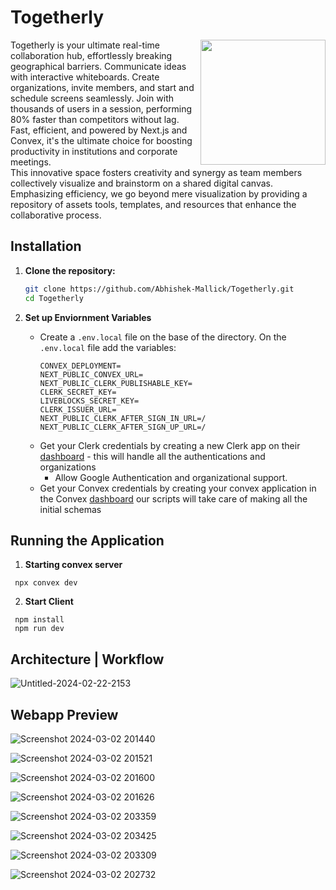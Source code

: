 # Togetherly 

<img src="https://marvelapp.com/wp-content/uploads/2021/12/Artboard-Copy-5.png" align="right" height="200px">

Togetherly is your ultimate real-time collaboration hub, effortlessly breaking geographical barriers. Communicate ideas with interactive whiteboards. Create organizations, invite members, and start and schedule screens seamlessly. Join with thousands of users in a session, performing 80% faster than competitors without lag. Fast, efficient, and powered by Next.js and Convex,  it's the ultimate choice for boosting productivity in institutions and corporate meetings.<br>
This innovative space fosters creativity and synergy as team members
collectively visualize and brainstorm on a shared digital canvas. Emphasizing
efficiency, we go beyond mere visualization by providing a repository of
assets tools, templates, and resources that enhance the collaborative
process.


## Installation

1. **Clone the repository:**

   ```bash
   git clone https://github.com/Abhishek-Mallick/Togetherly.git
   cd Togetherly
   ```

2. **Set up Enviornment Variables**
   - Create a  `.env.local` file on the base of the directory. On the `.env.local` file add the variables:
     ```
     CONVEX_DEPLOYMENT=
     NEXT_PUBLIC_CONVEX_URL=
     NEXT_PUBLIC_CLERK_PUBLISHABLE_KEY=
     CLERK_SECRET_KEY=
     LIVEBLOCKS_SECRET_KEY=
     CLERK_ISSUER_URL=
     NEXT_PUBLIC_CLERK_AFTER_SIGN_IN_URL=/
     NEXT_PUBLIC_CLERK_AFTER_SIGN_UP_URL=/
     ```
   - Get your Clerk credentials by creating a new Clerk app on their [dashboard](https://dashboard.clerk.com/apps/new) - this will handle all the authentications and     
     organizations
       - Allow Google Authentication and organizational support.
    - Get your Convex credentials by creating your convex application in the Convex [dashboard](https://dashboard.convex.dev/) our scripts will take care of making all the initial schemas

## Running the Application

1. **Starting convex server**
```npm
 npx convex dev
```
2. **Start Client**
```npm
 npm install
 npm run dev
```

## Architecture | Workflow

![Untitled-2024-02-22-2153](https://github.com/Abhishek-Mallick/Togetherly/assets/83288891/2639da41-b340-471c-b543-cb81d2c2d943)

## Webapp Preview

![Screenshot 2024-03-02 201440](https://github.com/Abhishek-Mallick/Togetherly/assets/83288891/487c9433-ef41-4fca-b767-1d4b0ec1890d)

![Screenshot 2024-03-02 201521](https://github.com/Abhishek-Mallick/Togetherly/assets/83288891/0536e728-ba8d-489f-bc3e-38e10414b3f0)

![Screenshot 2024-03-02 201600](https://github.com/Abhishek-Mallick/Togetherly/assets/83288891/589bb8d4-019a-4a10-957e-0dd09242f6c8)

![Screenshot 2024-03-02 201626](https://github.com/Abhishek-Mallick/Togetherly/assets/83288891/07debf8e-8c51-4feb-af33-edf143276d9d)

![Screenshot 2024-03-02 203359](https://github.com/Abhishek-Mallick/Togetherly/assets/83288891/b528a20d-bad8-4adf-a438-957b50f57d22)

![Screenshot 2024-03-02 203425](https://github.com/Abhishek-Mallick/Togetherly/assets/83288891/b9583077-cfdd-4a15-b9b7-299f7e699b45)

![Screenshot 2024-03-02 203309](https://github.com/Abhishek-Mallick/Togetherly/assets/83288891/90c10ac1-bad2-439d-843e-ec623dedba8a)

![Screenshot 2024-03-02 202732](https://github.com/Abhishek-Mallick/Togetherly/assets/83288891/02aed602-e3b6-4786-ae64-9a6a73d9deb9)


